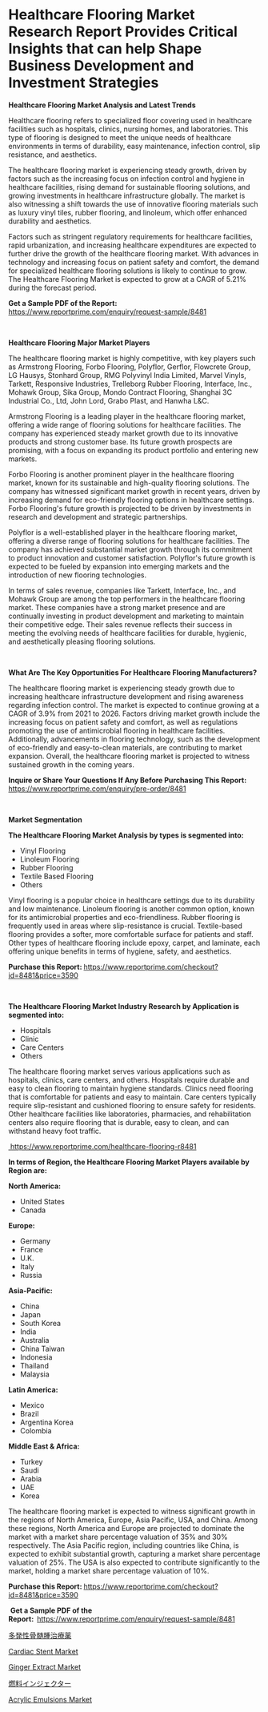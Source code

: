 <p><h1>Healthcare Flooring Market Research Report Provides Critical Insights that can help Shape Business Development and Investment Strategies</h1></p><p><strong>Healthcare Flooring Market Analysis and Latest Trends</strong></p>
<p><p>Healthcare flooring refers to specialized floor covering used in healthcare facilities such as hospitals, clinics, nursing homes, and laboratories. This type of flooring is designed to meet the unique needs of healthcare environments in terms of durability, easy maintenance, infection control, slip resistance, and aesthetics.</p><p>The healthcare flooring market is experiencing steady growth, driven by factors such as the increasing focus on infection control and hygiene in healthcare facilities, rising demand for sustainable flooring solutions, and growing investments in healthcare infrastructure globally. The market is also witnessing a shift towards the use of innovative flooring materials such as luxury vinyl tiles, rubber flooring, and linoleum, which offer enhanced durability and aesthetics.</p><p>Factors such as stringent regulatory requirements for healthcare facilities, rapid urbanization, and increasing healthcare expenditures are expected to further drive the growth of the healthcare flooring market. With advances in technology and increasing focus on patient safety and comfort, the demand for specialized healthcare flooring solutions is likely to continue to grow. The Healthcare Flooring Market is expected to grow at a CAGR of 5.21% during the forecast period.</p></p>
<p><strong>Get a Sample PDF of the Report:&nbsp;</strong> <a href="https://www.reportprime.com/enquiry/request-sample/8481">https://www.reportprime.com/enquiry/request-sample/8481</a></p>
<p>&nbsp;</p>
<p><strong>Healthcare Flooring Major Market Players</strong></p>
<p><p>The healthcare flooring market is highly competitive, with key players such as Armstrong Flooring, Forbo Flooring, Polyflor, Gerflor, Flowcrete Group, LG Hausys, Stonhard Group, RMG Polyvinyl India Limited, Marvel Vinyls, Tarkett, Responsive Industries, Trelleborg Rubber Flooring, Interface, Inc., Mohawk Group, Sika Group, Mondo Contract Flooring, Shanghai 3C Industrial Co., Ltd, John Lord, Grabo Plast, and Hanwha L&C.</p><p>Armstrong Flooring is a leading player in the healthcare flooring market, offering a wide range of flooring solutions for healthcare facilities. The company has experienced steady market growth due to its innovative products and strong customer base. Its future growth prospects are promising, with a focus on expanding its product portfolio and entering new markets.</p><p>Forbo Flooring is another prominent player in the healthcare flooring market, known for its sustainable and high-quality flooring solutions. The company has witnessed significant market growth in recent years, driven by increasing demand for eco-friendly flooring options in healthcare settings. Forbo Flooring's future growth is projected to be driven by investments in research and development and strategic partnerships.</p><p>Polyflor is a well-established player in the healthcare flooring market, offering a diverse range of flooring solutions for healthcare facilities. The company has achieved substantial market growth through its commitment to product innovation and customer satisfaction. Polyflor's future growth is expected to be fueled by expansion into emerging markets and the introduction of new flooring technologies.</p><p>In terms of sales revenue, companies like Tarkett, Interface, Inc., and Mohawk Group are among the top performers in the healthcare flooring market. These companies have a strong market presence and are continually investing in product development and marketing to maintain their competitive edge. Their sales revenue reflects their success in meeting the evolving needs of healthcare facilities for durable, hygienic, and aesthetically pleasing flooring solutions.</p></p>
<p>&nbsp;</p>
<p><strong>What Are The Key Opportunities For Healthcare Flooring Manufacturers?</strong></p>
<p><p>The healthcare flooring market is experiencing steady growth due to increasing healthcare infrastructure development and rising awareness regarding infection control. The market is expected to continue growing at a CAGR of 3.9% from 2021 to 2026. Factors driving market growth include the increasing focus on patient safety and comfort, as well as regulations promoting the use of antimicrobial flooring in healthcare facilities. Additionally, advancements in flooring technology, such as the development of eco-friendly and easy-to-clean materials, are contributing to market expansion. Overall, the healthcare flooring market is projected to witness sustained growth in the coming years.</p></p>
<p><strong>Inquire or Share Your Questions If Any Before Purchasing This Report:</strong> <a href="https://www.reportprime.com/enquiry/pre-order/8481">https://www.reportprime.com/enquiry/pre-order/8481</a></p>
<p>&nbsp;</p>
<p><strong>Market Segmentation</strong></p>
<p><strong>The Healthcare Flooring Market Analysis by types is segmented into:</strong></p>
<p><ul><li>Vinyl Flooring</li><li>Linoleum Flooring</li><li>Rubber Flooring</li><li>Textile Based Flooring</li><li>Others</li></ul></p>
<p><p>Vinyl flooring is a popular choice in healthcare settings due to its durability and low maintenance. Linoleum flooring is another common option, known for its antimicrobial properties and eco-friendliness. Rubber flooring is frequently used in areas where slip-resistance is crucial. Textile-based flooring provides a softer, more comfortable surface for patients and staff. Other types of healthcare flooring include epoxy, carpet, and laminate, each offering unique benefits in terms of hygiene, safety, and aesthetics.</p></p>
<p><strong>Purchase this Report:&nbsp;</strong><a href="https://www.reportprime.com/checkout?id=8481&price=3590">https://www.reportprime.com/checkout?id=8481&price=3590</a></p>
<p>&nbsp;</p>
<p><strong>The Healthcare Flooring Market Industry Research by Application is segmented into:</strong></p>
<p><ul><li>Hospitals</li><li>Clinic</li><li>Care Centers</li><li>Others</li></ul></p>
<p><p>The healthcare flooring market serves various applications such as hospitals, clinics, care centers, and others. Hospitals require durable and easy to clean flooring to maintain hygiene standards. Clinics need flooring that is comfortable for patients and easy to maintain. Care centers typically require slip-resistant and cushioned flooring to ensure safety for residents. Other healthcare facilities like laboratories, pharmacies, and rehabilitation centers also require flooring that is durable, easy to clean, and can withstand heavy foot traffic.</p></p>
<p><a href="https://www.reportprime.com/healthcare-flooring-r8481">&nbsp;https://www.reportprime.com/healthcare-flooring-r8481</a></p>
<p><strong>In terms of Region, the Healthcare Flooring Market Players available by Region are:</strong></p>
<p>
    <p> <strong> North America: </strong>
        <ul>
            <li>United States</li>
            <li>Canada</li>
        </ul>
        </p> 
    <p> <strong> Europe: </strong>
        <ul>
            <li>Germany</li>
            <li>France</li>
            <li>U.K.</li>
            <li>Italy</li>
            <li>Russia</li>
        </ul>
        </p> 
    <p> <strong> Asia-Pacific: </strong>
        <ul>
            <li>China</li>
            <li>Japan</li>
            <li>South Korea</li>
            <li>India</li>
            <li>Australia</li>
            <li>China Taiwan</li>
            <li>Indonesia</li>
            <li>Thailand</li>
            <li>Malaysia</li>
        </ul>
        </p> 
    <p> <strong> Latin America: </strong>
        <ul>
            <li>Mexico</li>
            <li>Brazil</li>
            <li>Argentina Korea</li>
            <li>Colombia</li>
        </ul>
        </p> 
    <p> <strong> Middle East & Africa: </strong>
        <ul>
            <li>Turkey</li>
            <li>Saudi</li>
            <li>Arabia</li>
            <li>UAE</li>
            <li>Korea</li>
        </ul>
    </p>
    </p>
<p><p>The healthcare flooring market is expected to witness significant growth in the regions of North America, Europe, Asia Pacific, USA, and China. Among these regions, North America and Europe are projected to dominate the market with a market share percentage valuation of 35% and 30% respectively. The Asia Pacific region, including countries like China, is expected to exhibit substantial growth, capturing a market share percentage valuation of 25%. The USA is also expected to contribute significantly to the market, holding a market share percentage valuation of 10%.</p></p>
<p><strong>Purchase this Report: </strong><a href="https://www.reportprime.com/checkout?id=8481&price=3590">https://www.reportprime.com/checkout?id=8481&price=3590</a></p>
<p>&nbsp;<strong>Get a Sample PDF of the Report:&nbsp;&nbsp;</strong><a href="https://www.reportprime.com/enquiry/request-sample/8481">https://www.reportprime.com/enquiry/request-sample/8481</a></p>
<p><strong></strong></p>
<p><p><a href="https://github.com/laurenreichert/Market-Research-Report-List-1/blob/main/810400622905.md">多発性骨髄腫治療薬</a></p><p><a href="https://github.com/mbisetmhermsr/Market-Research-Report-List-2/blob/main/cardiac-stent-market.md">Cardiac Stent Market</a></p><p><a href="https://www.linkedin.com/pulse/ginger-extract-market-size-share-global-analysis-report-2024-foxne?trackingId=Z42PYkCl8v5YcdE2go4uSQ%3D%3D">Ginger Extract Market</a></p><p><a href="https://github.com/RodHoppe07/Market-Research-Report-List-1/blob/main/156485122906.md">燃料インジェクター</a></p><p><a href="https://www.linkedin.com/pulse/global-acrylic-emulsions-market-size-trends-insights-projections-zumhe?trackingId=TVw8S%2FV0zrtKfyfBF1776g%3D%3D">Acrylic Emulsions Market</a></p></p>